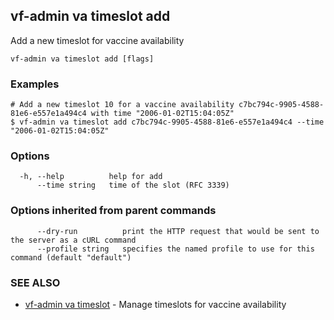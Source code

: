 ## vf-admin va timeslot add

Add a new timeslot for vaccine availability

```
vf-admin va timeslot add [flags]
```

### Examples

```
# Add a new timeslot 10 for a vaccine availability c7bc794c-9905-4588-81e6-e557e1a494c4 with time "2006-01-02T15:04:05Z"
$ vf-admin va timeslot add c7bc794c-9905-4588-81e6-e557e1a494c4 --time "2006-01-02T15:04:05Z"

```

### Options

```
  -h, --help          help for add
      --time string   time of the slot (RFC 3339)
```

### Options inherited from parent commands

```
      --dry-run          print the HTTP request that would be sent to the server as a cURL command
      --profile string   specifies the named profile to use for this command (default "default")
```

### SEE ALSO

* [vf-admin va timeslot](vf-admin_va_timeslot.md)	 - Manage timeslots for vaccine availability

